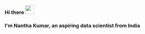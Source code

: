 ### Hi there <img src="https://github.com/TheDudeThatCode/TheDudeThatCode/blob/master/Assets/Hi.gif" width="29px"> 

### I'm Nantha Kumar, an aspiring data scientist from India

<!--
**nanthasnk/nanthasnk** is a ✨ _special_ ✨ repository because its `README.md` (this file) appears on your GitHub profile.

I love connecting with different people so if you want to say hi, I'll be happy to meet you more! :)
Here are some ideas to get you started:

- 🔭 I’m currently working on ...
- 🌱 I’m currently learning ...
- 👯 I’m looking to collaborate on ...
- 🤔 I’m looking for help with ...
- 💬 Ask me about ...
- 📫 How to reach me: ...
- 😄 Pronouns: ...
- ⚡ Fun fact: ...
-->
